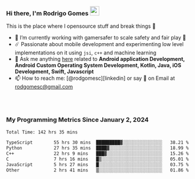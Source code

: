 
### Hi there, I'm Rodrigo Gomes <img src="https://media.giphy.com/media/hvRJCLFzcasrR4ia7z/giphy.gif" width="25px">
This is the place where I opensource stuff and break things 🤣
- 🔭 I’m currently working with gamersafer to scale safety and fair play 💜
- ☄️ Passionate about mobile development and experimenting low level implementations on it using `jsi`, `c++` and machine learning
- 💬 Ask me anything [here](https://github.com/rodgomesc/rodgomesc/issues) related to <b>Android application Development, Android Custom Operating System Development, Kotlin, Java, iOS Development, Swift, Javascript</b>
- 📫 How to reach me: [@rodgomesc][linkedin] or say 👋 on Email at [rodgomesc@gmail.com](mailto:rodgomesc@gmail.com)


<br/>

<!-- 
<picture>
  <img src="/github-metrics.svg" alt="Metrics">
</picture>
-->

</br>

### My Programming Metrics Since January 2, 2024 


<!--START_SECTION:waka-->

```txt
Total Time: 142 hrs 35 mins

TypeScript        55 hrs 30 mins  █████████▓░░░░░░░░░░░░░░░   38.21 %
Python            27 hrs 35 mins  ████▓░░░░░░░░░░░░░░░░░░░░   18.99 %
C++               22 hrs 9 mins   ███▓░░░░░░░░░░░░░░░░░░░░░   15.26 %
C                 7 hrs 16 mins   █▒░░░░░░░░░░░░░░░░░░░░░░░   05.01 %
JavaScript        5 hrs 27 mins   █░░░░░░░░░░░░░░░░░░░░░░░░   03.75 %
Other             2 hrs 41 mins   ▒░░░░░░░░░░░░░░░░░░░░░░░░   01.86 %
```

<!--END_SECTION:waka-->
